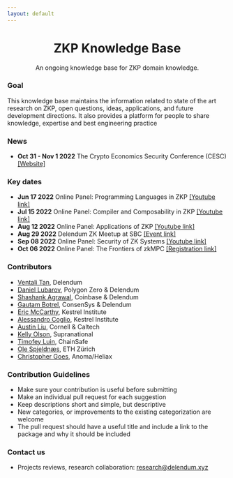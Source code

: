 ```yaml
---
layout: default
---
```


<div align="center">
  <h1 align="center">ZKP Knowledge Base</h1>
  <p align="center">An ongoing knowledge base for ZKP domain knowledge.</p>
</div>

### Goal

This knowledge base maintains the information related to state of the art research on ZKP, open questions, ideas, applications, and future development directions. It also provides a platform for people to share knowledge, expertise and best engineering practice

### News

- **Oct 31 - Nov 1 2022** The Crypto Economics Security Conference (CESC) [[Website]](https://cesc.io/)

### Key dates

- **Jun 17 2022** Online Panel: Programming Languages in ZKP [[Youtube link]](https://www.youtube.com/watch?v=UKeQekPS1L4)
- **Jul 15 2022** Online Panel: Compiler and Composability in ZKP [[Youtube link]](https://www.youtube.com/watch?v=zRngElDdUNE&t=2s)
- **Aug 12 2022** Online Panel: Applications of ZKP [[Youtube link]](https://www.youtube.com/watch?v=m5WiIOC3xcM&t=148s)
- **Aug 29 2022** Delendum ZK Meetup at SBC [[Event link]](https://www.eventbrite.com/e/delendum-zk-meetup-at-sbc-tickets-396799998477)
- **Sep 08 2022** Online Panel: Security of ZK Systems [[Youtube link]](https://www.youtube.com/watch?v=SxI8uNBp05k)
- **Oct 06 2022** Online Panel: The Frontiers of zkMPC [[Registration link]](https://www.eventbrite.com/e/the-frontiers-of-zkmpc-tickets-422904818697)

### Contributors

- [Ventali Tan](https://github.com/ventali), Delendum
- [Daniel Lubarov](http://daniel.lubarov.com/), Polygon Zero & Delendum
- [Shashank Agrawal](https://shashank-agrawal.com/), Coinbase & Delendum
- [Gautam Botrel](https://www.linkedin.com/in/gautam-botrel/), ConsenSys & Delendum
- [Eric McCarthy](https://www.kestrel.edu/people/mccarthy/), Kestrel Institute
- [Alessandro Coglio](https://www.kestrel.edu/people/coglio/), Kestrel Institute
- [Austin Liu](https://www.linkedin.com/in/austin-liu-83844369/), Cornell & Caltech
- [Kelly Olson](https://www.linkedin.com/in/kelly-olson-281497144/), Supranational
- [Timofey Luin](https://github.com/timoth-y), ChainSafe
- [Ole Spjeldnæs](https://www.linkedin.com/in/ole-spjeldn%C3%A6s-34a4a0122/), ETH Zürich
- [Christopher Goes](https://github.com/cwgoes), Anoma/Heliax

### Contribution Guidelines

- Make sure your contribution is useful before submitting
- Make an individual pull request for each suggestion
- Keep descriptions short and simple, but descriptive
- New categories, or improvements to the existing categorization are welcome
- The pull request should have a useful title and include a link to the package and why it should be included

### Contact us

- Projects reviews, research collaboration: research@delendum.xyz
